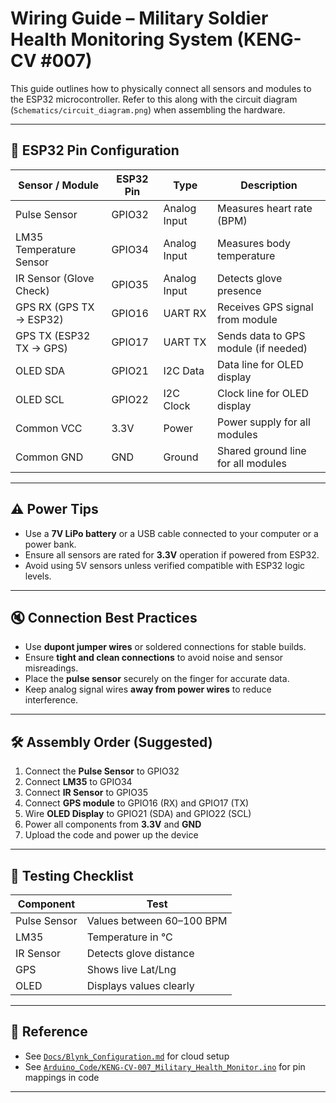 # Wiring Guide – Military Soldier Health Monitoring System (KENG-CV #007)

This guide outlines how to physically connect all sensors and modules to the ESP32 microcontroller. Refer to this along with the circuit diagram (`Schematics/circuit_diagram.png`) when assembling the hardware.

---

## 🧹 ESP32 Pin Configuration

| Sensor / Module          | ESP32 Pin | Type           | Description                          |
|--------------------------|-----------|----------------|--------------------------------------|
| Pulse Sensor             | GPIO32    | Analog Input   | Measures heart rate (BPM)            |
| LM35 Temperature Sensor  | GPIO34    | Analog Input   | Measures body temperature            |
| IR Sensor (Glove Check)  | GPIO35    | Analog Input   | Detects glove presence               |
| GPS RX (GPS TX → ESP32) | GPIO16    | UART RX        | Receives GPS signal from module      |
| GPS TX (ESP32 TX → GPS) | GPIO17    | UART TX        | Sends data to GPS module (if needed) |
| OLED SDA                 | GPIO21    | I2C Data       | Data line for OLED display           |
| OLED SCL                 | GPIO22    | I2C Clock      | Clock line for OLED display          |
| Common VCC               | 3.3V      | Power          | Power supply for all modules         |
| Common GND               | GND       | Ground         | Shared ground line for all modules   |

---

## ⚠️ Power Tips

- Use a **7V LiPo battery** or a USB cable connected to your computer or a power bank.
- Ensure all sensors are rated for **3.3V** operation if powered from ESP32.
- Avoid using 5V sensors unless verified compatible with ESP32 logic levels.

---

## 🔇 Connection Best Practices

- Use **dupont jumper wires** or soldered connections for stable builds.
- Ensure **tight and clean connections** to avoid noise and sensor misreadings.
- Place the **pulse sensor** securely on the finger for accurate data.
- Keep analog signal wires **away from power wires** to reduce interference.

---

## 🛠️ Assembly Order (Suggested)

1. Connect the **Pulse Sensor** to GPIO32
2. Connect **LM35** to GPIO34
3. Connect **IR Sensor** to GPIO35
4. Connect **GPS module** to GPIO16 (RX) and GPIO17 (TX)
5. Wire **OLED Display** to GPIO21 (SDA) and GPIO22 (SCL)
6. Power all components from **3.3V** and **GND**
7. Upload the code and power up the device

---

## 🧪 Testing Checklist

| Component        | Test                     |
|------------------|--------------------------|
| Pulse Sensor     | Values between 60–100 BPM |
| LM35             | Temperature in °C        |
| IR Sensor        | Detects glove distance   |
| GPS              | Shows live Lat/Lng       |
| OLED             | Displays values clearly  |

---

## 🔗 Reference

- See [`Docs/Blynk_Configuration.md`](./Blynk_Configuration.md) for cloud setup
- See [`Arduino_Code/KENG-CV-007_Military_Health_Monitor.ino`](../Arduino_Code/KENG-CV-007_Military_Health_Monitor,ino) for pin mappings in code

---

